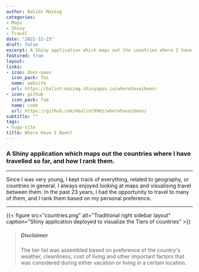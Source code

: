 ```yaml
---
author: Balint Mazzag
categories:
- Maps
- Shiny
- Travel
date: "2022-12-23"
draft: false
excerpt: A Shiny application which maps out the countries where I have travelled so far, and how I rank them.
featured: true
layout:
links:
- icon: door-open
  icon_pack: fas
  name: website
  url: https://balint-mazzag.shinyapps.io/wherehaveibeen/
- icon: github
  icon_pack: fab
  name: code
  url: https://github.com/mbalint9901/wherehaveibeen/
subtitle: ""
tags:
- hugo-site
title: Where Have I Been?
---
```


### A Shiny application which maps out the countries where I have travelled so far, and how I rank them.

---

Since I was very young, I kept track of everything, related to geography, or countries in general. I always enjoyed looking at maps and visualising travel between them. In the past 23 years, I had the opportunity to travel to many of them, and I rank them based on my personal preference.

---

{{< figure src="countries.png" alt="Traditional right sidebar layout" caption="Shiny application deployed to visualize the Tiers of countries" >}}


> ##### Disclaimer
>
> The tier list was assembled based on preference of the country's weather, cleanliness, cost of living and other important factors that was considered during either vacation or living in a certain location.





